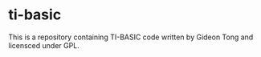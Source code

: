 ti-basic
========

This is a repository containing TI-BASIC code written by Gideon Tong and licensced under GPL.

